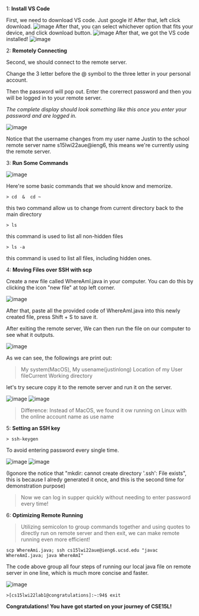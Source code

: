 1: **Install VS Code**

First, we need to download VS code. Just google it! After that, left click download. 
![image](google.png)
After that, you can select whichever option that fits your device, and click download button.
![image](select.png)
After that, we got the VS code installed!
![image](VScode.png)

2: **Remotely Connecting**

Second, we should connect to the remote server.

Change the 3 letter before the @ symbol to the three letter in your personal account.

Then the password will pop out. Enter the corerrect password and then you will be logged in to your remote server.

*The complete display should look something like this once you enter your password and are logged in.*

![image](ssh.png)

Notice that the username changes from my user name Justin to the school remote server name s15lwi22aue@ieng6, this means we're currently using the remote server.

3: **Run Some Commands**

![image](operations.png)

Here're some basic commands that we should know and memorize. 
```
> cd  &  cd ~
```
this two command allow us to change from current directory back to the main directory
```
> ls
```
this command is used to list all non-hidden files
```
> ls -a
```

this command is used to list all files, including hidden ones.

4: **Moving Files over SSH with scp**

Create a new file called WhereAmI.java in your computer.
You can do this by clicking the icon "new file" at top left corner.

![image](newfile.png)

After that, paste all the provided code of WhereAmI.java into this newly created file, press Shift + S to save it.

After exiting the remote server, We can then run the file on our computer to see what it outputs.

![image](WAI.png)

As we can see, the followings are print out:

> My system(MacOS), My usename(justinlong) Location of my User fileCurrent Working directory

let's try secure copy it to the remote server and run it on the server.

![image](scp.png)
![image](remote.png)

> Difference: Instead of MacOS, we found it ow running on Linux with the online account name as use name


5: **Setting an SSH key**
```
> ssh-keygen
```

To avoid entering password every single time.

![image](sshkey.png)
![image](keygen.png)

(Igonore the notice that "mkdir: cannot create directory '.ssh': File exists", this is because I alredy generated it once, and this is the second time for demonstration purpose)

> Now we can log in supper quickly without needing to enter password every time!

6: **Optimizing Remote Running**

> Utilizing semicolon to group commands together and using quotes to directly run on remote server and then exit, we can make remote running even more efficient!


```
scp WhereAmi.java; ssh cs15lwi22aue@ieng6.ucsd.edu "javac WhereAmI.java; java WhereAmI"
```
The code above group all four steps of running our local java file on remote server in one line, which is much more concise and faster.

![image](quick.png)
```
>[cs15lwi22lab1@congratulations]:~:94$ exit
```

**Congratulations! You have got started on your journey of CSE15L!**